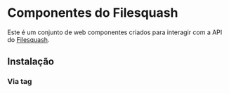 # Componentes do Filesquash
Este é um conjunto de web componentes criados para interagir com a API do [Filesquash](https://filesquash.io). 

## Instalação

### Via tag <script>

- Adicione o seguinte código antes de fechar a tag `<body>` de seu site:
```html
<script type="application/javascript">
  var filesquashConfig = {
    projectId: '[seu projectId]',
    token: '[seu token]'
  }
</script>
<script src='https://unpkg.com/filesquash-widget@0.4.5/dist/filesquash.js'></script>
```
- Pronto. Agora você já pode usar os componentes em qualquer lugar no seu template, jsx, html, etc.

### NPM

- Rode `npm install filesquash-widget --save`
- Adicione um código similar ao a seguir antes de fechar a tag `<body>` de seu site:
```html
<script type="application/javascript">
  var filesquashConfig = {
    projectId: '[seu projectId]',
    token: '[seu token]'
  }
</script>
<script src='node_modules/filesquash-widget/dist/filesquash.js'></script>
```
- Pronto. Agora você já pode usar os componentes em qualquer lugar no seu template, jsx, html, etc.

---

## Widget de imagens
O widget de imagens do Filesquash permite que você tenha imagens automaticamente responsivas em seu site com o mínimo de esforço possível. Além disso, também é possível aplicar uma grande quantidade de efeitos efeitos, como blur, grayscale, watermark, etc..

### Exemplo:

```html
  <img
    data-fs-src="https://mysite.com/images/image.jpg"
    src="data:image/png;base64,iVBORw0KGgoAAAANSUhEUgAAAAEAAAABCAYAAAAfFcSJAAAADUlEQVR42mP8+f9vPQAJZAN2rlRQVAAAAABJRU5ErkJggg=="
  />
```

### Opções

| Atributo | Valor padrão | Valores possíveis | Descrição |
|---|:-:|:-:|---|
| **data-fs-src**  | | | Este atributo define o endereço URL da imagem ou identificador único de imagem no Filesquash. <br /> **Esse atributo é obrigatório**. |
| **data-fs-size** | `"w_auto"` | `"default"`, `"h_auto"`, `"w_auto"` e [mais](https://filesquash.gitbook.io/docs/) |  Este atributo especifica o tamanho desejado da imagem. |
| **data-fs-filters** | | [Mais informações](https://filesquash.gitbook.io/docs/) | Este atributo define os filtros que serão aplicados a imagem. |
| **data-fs-progressive** | `true` | `true` ou `false` | Este atributo define se a imagem será carregada de forma progressiva usando placeholder de baixa resolução (LQIP). |
| **data-fs-auto-webp** | `false` | `true` ou `false` | Este atributo define se a imagem será carregada no formato webp quando o navegador apresentar suporte. <br /> **A conversão para webp pode resultar em perda de qualidad das imagens**. |

---

## Widget de imagens em background
O widget de imagens do Filesquash também permite que você tenha imagens em background automaticamente responsivas.

### Exemplo:

```html
  <div
    data-fs-bg="https://mysite.com/images/image.jpg"
    style="width:100%; height: 500px;"
  ></div>
```

### Opções

| Atributo | Valor padrão | Valores possíveis | Descrição |
|---|:-:|:-:|---|
| **data-fs-bg**  | | | Este atributo define o endereço URL da imagem ou identificador único de imagem no Filesquash. <br /> **Esse atributo é obrigatório**. |
| **data-fs-size** | `"w_auto"` | `"default"`, `"h_auto"`, `"w_auto"` e [mais](https://filesquash.gitbook.io/docs/) |  Este atributo especifica o tamanho desejado da imagem. |
| **data-fs-filters** | | [Mais informações](https://filesquash.gitbook.io/docs/) | Este atributo define os filtros que serão aplicados a imagem. |
| **data-fs-progressive** | `true` | `true` ou `false` | Este atributo define se a imagem será carregada de forma progressiva usando placeholder de baixa resolução (LQIP). |
| **data-fs-auto-webp** | `false` | `true` ou `false` | Este atributo define se a imagem será carregada no formato webp quando o navegador apresentar suporte. <br /> **A conversão para webp pode resultar em perda de qualidad das imagens**. |

---

## Widget de Upload

### Javascript (vanilla):

```html
  <filesquash-widget id="widget"></filesquash-widget>
```

Para receber a URL de seu arquivo após o upload você deverá criar um listener para o evento `uploadCompleted`:

```js
  const widget = document.querySelector('widget');
  widget.addEventListener(
    'uploadCompleted',
    data => console.log(data)
  )
```

Alternativamente você também pode escutar pelo evento `filesquash:uploadStarted` no `document`

```js
document.addEventListener('filesquash:uploadCompleted', () => {
	console.log('filesquash:uploadStarted')
});
```

Caso queira acionar programaticamente o widget de upload do Filesquash, utilize o `<filesquash-modal>` e chame o método `toggleModal()` para exibir ou esconder o widget.

```html
<button onclick="showModal()">Exibir modal</button>
<filesquash-modal token="YOUR_TOKEN" id="modal"></filesquash-modal>

<script>
  const modalElm = document.querySelector('#modal');

  function showModal() {
    modalElm.componentOnReady()
      .then(() => {
        modalElm.toggleModal();
      });
  }
</script>
```

### Opções

| Atributo | Valor padrão | Descrição |
|---|:-:|---|
| **multiple**  | `false` | Este atributo define se o usuário pode selecionar mais de um arquivo de forma simultânea. |
| **button-text**  | `"Selecionar arquivos"` | Este atributo define o texto do botão de abertura do modal do widget. |
| **label-text**  | `"Arraste/solte seu arquivo aqui."` | Este atributo define o texto da caixa de seleção de arquivos do widget. |
| **upload-button-text**  | `"Enviar"` | Este atributo define o texto do botão que realiza o upload dos arquivos do widget. |

### Utilizando o widget de upload com o React:

Para usar o widget de upload no React você precisará criar um wrapper como o apresentado a seguir.

```js
import React, { Component } from 'react'
import kebabCase from 'lodash/kebabCase'

export class UploadWidget extends Component {
  constructor(props) {
    super(props)

    this.onUploadComplete = this.onUploadComplete.bind(this)
  }

  componentDidMount () {
    this.component.addEventListener('uploadCompleted', this.onUploadComplete)
  }

  componentWillUnmount () {
    this.component.removeEventListener('uploadCompleted', this.onUploadComplete)
  }

  onUploadComplete (data) {
    this.props.onComplete(data)
  }

  _handleRef = (component) => {
    this.component = component
  };

  render () {
    const newProps = {
      ...Object.keys(this.props).reduce((accumulator, key) => ({
        ...accumulator,
        [kebabCase(key)]: this.props[key]
      }), {})
    }

    return (
      <filesquash-widget
        {...newProps}
        ref={this._handleRef}
      />
    )
  }
}
```

Usando o wrapper:

```jsx
  <UploadWidget
    token={this.state.info.api_token}
    onComplete={(data) => console.log(data)}
    buttonText='Upload new files'
  />
```

ps.:  Em breve disponibilizaremos esse wrapper como um pacote no NPM.